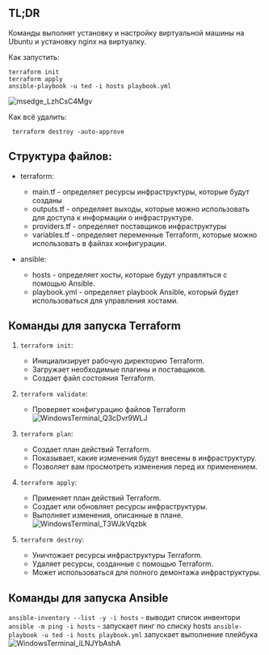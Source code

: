 ## TL;DR
Команды выполнят установку и настройку виртуальной машины на Ubuntu и установку nginx на виртуалку.

Как запустить:

    terraform init
    terraform apply
    ansible-playbook -u ted -i hosts playbook.yml

![msedge_LzhCsC4Mgv](https://github.com/TEDSv/otus-homework/assets/35523575/d78757ce-0965-4efa-8b21-7191656a4234)

Как всё удалить:

     terraform destroy -auto-approve



## Структура файлов:
 - terraform:
	 - main.tf - определяет ресурсы инфраструктуры, которые будут созданы
	 - outputs.tf - определяет выходы, которые можно
   использовать для доступа к информации о инфраструктуре.
	 - providers.tf - определяет поставщиков инфраструктуры
	 - variables.tf - определяет переменные Terraform,
   которые можно использовать в файлах конфигурации.
   
 - ansible: 
	 - hosts - определяет хосты, которые будут управляться с
   помощью Ansible. 
	 - playbook.yml - определяет playbook Ansible, который
   будет использоваться для управления хостами.


## Команды для запуска Terraform
1. `terraform init`:
	 - Инициализирует рабочую директорию Terraform.
	 - Загружает необходимые плагины и поставщиков.
	 - Создает файл состояния Terraform.
2. `terraform validate`:
	 - Проверяет конфигурацию файлов Terraform
![WindowsTerminal_Q3cDvr9WLJ](https://github.com/TEDSv/otus-homework/assets/35523575/d4ae4482-9b87-41ce-ab8e-f570801fe929)

3. `terraform plan`:
	 - Создает план действий Terraform.
	 - Показывает, какие изменения будут внесены в инфраструктуру.
	 - Позволяет вам просмотреть изменения перед их применением.
4. `terraform apply`:
	 - Применяет план действий Terraform.
	 - Создает или обновляет ресурсы инфраструктуры.
	 - Выполняет изменения, описанные в плане.
![WindowsTerminal_T3WJkVqzbk](https://github.com/TEDSv/otus-homework/assets/35523575/ee25b431-1345-419e-bfe4-d951934e7064)

5. `terraform destroy`:
	 - Уничтожает ресурсы инфраструктуры Terraform.
	 - Удаляет ресурсы, созданные с помощью Terraform.
	 - Может использоваться для полного демонтажа инфраструктуры.

## Команды для запуска Ansible
`ansible-inventory --list -y -i hosts` - выводит список инвентори
 `ansible -m ping -i hosts` - запускает пинг по списку hosts
 `ansible-playbook -u ted -i hosts playbook.yml` запускает выполнение плейбука
![WindowsTerminal_iLNJYbAshA](https://github.com/TEDSv/otus-homework/assets/35523575/302e178b-482e-45ff-ab58-356536a5210e)




